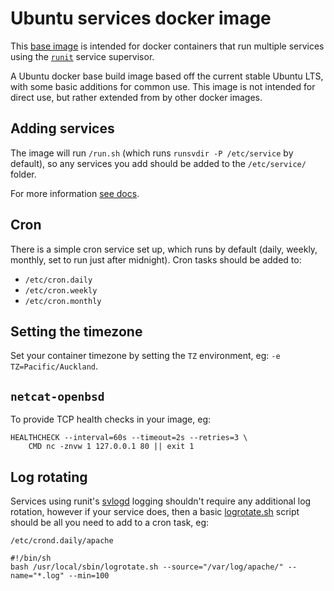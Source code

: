 # Ubuntu services docker image

This [base image](https://github.com/axllent/docker-ubuntu-services) is intended for docker containers that run multiple services using the [`runit`](http://smarden.org/runit/) service supervisor.

A Ubuntu docker base build image based off the current stable Ubuntu LTS, with some basic additions for common use. This image is not intended for direct use, but rather extended from by other docker images.


## Adding services

The image will run `/run.sh` (which runs `runsvdir -P /etc/service` by default), so any services you add should be added to the `/etc/service/` folder.

For more information [see docs](http://smarden.org/runit/).


## Cron

There is a simple cron service set up, which runs by default (daily, weekly, monthly, set to run just after midnight). Cron tasks should be added to:

- `/etc/cron.daily`
- `/etc/cron.weekly`
- `/etc/cron.monthly`


## Setting the timezone

Set your container timezone by setting the `TZ` environment, eg: `-e TZ=Pacific/Auckland`.


## `netcat-openbsd`

To provide TCP health checks in your image, eg:

```
HEALTHCHECK --interval=60s --timeout=2s --retries=3 \
    CMD nc -znvw 1 127.0.0.1 80 || exit 1
```


## Log rotating

Services using runit's [svlogd](http://smarden.org/runit/svlogd.8.html) logging shouldn't require any additional log rotation, however if your service does, then a basic [logrotate.sh](https://github.com/axllent/docker-ubuntu-services/blob/master/root/usr/local/sbin/logrotate.sh) script should be all you need to add to a cron task, eg:

`/etc/crond.daily/apache`

```shell
#!/bin/sh
bash /usr/local/sbin/logrotate.sh --source="/var/log/apache/" --name="*.log" --min=100
```
